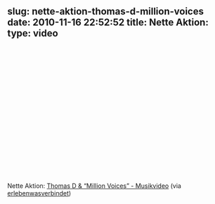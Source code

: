 slug: nette-aktion-thomas-d-million-voices
date: 2010-11-16 22:52:52
title: Nette Aktion: 
type: video
---

<object width="480" height="295"><param name="movie" value="http://www.youtube.com/v/RzQIaX4ZONk?fs=1"></param><param name="allowFullScreen" value="true"></param><param name="allowscriptaccess" value="always"></param><embed src="http://www.youtube.com/v/RzQIaX4ZONk?fs=1" type="application/x-shockwave-flash" width="480" height="295" allowscriptaccess="always" allowfullscreen="true"></embed></object>

Nette Aktion: [Thomas D & “Million Voices” - Musikvideo](http://www.youtube.com/watch?v=RzQIaX4ZONk&feature=player_embedded) (via [erlebenwasverbindet](http://youtube.com/user/erlebenwasverbindet))
